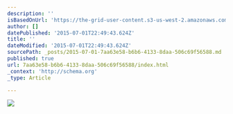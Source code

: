 ```yaml
---
description: ''
isBasedOnUrl: 'https://the-grid-user-content.s3-us-west-2.amazonaws.com/494d1573-fa80-4cc4-a6f1-ddb8a6a9c316.jpg'
author: []
datePublished: '2015-07-01T22:49:43.624Z'
title: ''
dateModified: '2015-07-01T22:49:43.624Z'
sourcePath: _posts/2015-07-01-7aa63e58-b6b6-4133-8daa-506c69f56588.md
published: true
url: 7aa63e58-b6b6-4133-8daa-506c69f56588/index.html
_context: 'http://schema.org'
_type: Article

---
```

![](https://the-grid-user-content.s3-us-west-2.amazonaws.com/494d1573-fa80-4cc4-a6f1-ddb8a6a9c316.jpg)